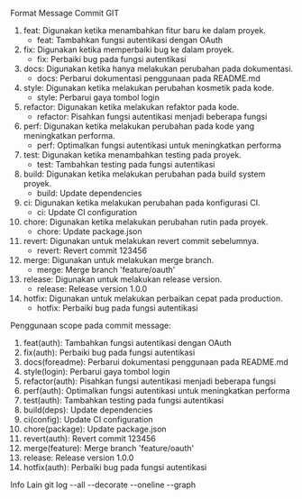 Format Message Commit GIT
1. feat: Digunakan ketika menambahkan fitur baru ke dalam proyek.
    - feat: Tambahkan fungsi autentikasi dengan OAuth
2. fix: Digunakan ketika memperbaiki bug ke dalam proyek.
    - fix: Perbaiki bug pada fungsi autentikasi
3. docs: Digunakan ketika hanya melakukan perubahan pada dokumentasi.
    - docs: Perbarui dokumentasi penggunaan pada README.md
4. style: Digunakan ketika melakukan perubahan kosmetik pada kode.
    - style: Perbarui gaya tombol login
5. refactor: Digunakan ketika melakukan refaktor pada kode.
    - refactor: Pisahkan fungsi autentikasi menjadi beberapa fungsi
6. perf: Digunakan ketika melakukan perubahan pada kode yang meningkatkan performa.
    - perf: Optimalkan fungsi autentikasi untuk meningkatkan performa
7. test: Digunakan ketika menambahkan testing pada proyek.
    - test: Tambahkan testing pada fungsi autentikasi
8. build: Digunakan ketika melakukan perubahan pada build system proyek.    
    - build: Update dependencies
9. ci: Digunakan ketika melakukan perubahan pada konfigurasi CI.
    - ci: Update CI configuration
10. chore: Digunakan ketika melakukan perubahan rutin pada proyek.
    - chore: Update package.json
11. revert: Digunakan untuk melakukan revert commit sebelumnya.
    - revert: Revert commit 123456
12. merge: Digunakan untuk melakukan merge branch.
    - merge: Merge branch 'feature/oauth'
13. release: Digunakan untuk melakukan release version.
    - release: Release version 1.0.0
14. hotfix: Digunakan untuk melakukan perbaikan cepat pada production.
    - hotfix: Perbaiki bug pada fungsi autentikasi

Penggunaan scope pada commit message:
1. feat(auth): Tambahkan fungsi autentikasi dengan OAuth
2. fix(auth): Perbaiki bug pada fungsi autentikasi
3. docs(foreadme): Perbarui dokumentasi penggunaan pada README.md
4. style(login): Perbarui gaya tombol login
5. refactor(auth): Pisahkan fungsi autentikasi menjadi beberapa fungsi
6. perf(auth): Optimalkan fungsi autentikasi untuk meningkatkan performa
7. test(auth): Tambahkan testing pada fungsi autentikasi
8. build(deps): Update dependencies
9. ci(config): Update CI configuration
10. chore(package): Update package.json
11. revert(auth): Revert commit 123456
12. merge(feature): Merge branch 'feature/oauth'
13. release: Release version 1.0.0
14. hotfix(auth): Perbaiki bug pada fungsi autentikasi

Info Lain
git log --all --decorate --oneline --graph


